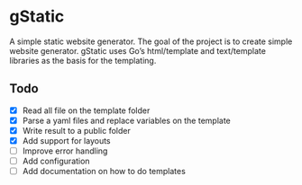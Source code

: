 # gStatic

A simple static website generator. The goal of the project is to create simple website generator. 
gStatic uses Go’s html/template and text/template libraries as the basis for the templating.

## Todo

- [x] Read all file on the template folder
- [x] Parse a yaml files and replace variables on the template
- [x] Write result to a public folder
- [x] Add support for layouts
- [ ] Improve error handling
- [ ] Add configuration
- [ ] Add documentation on how to do templates
